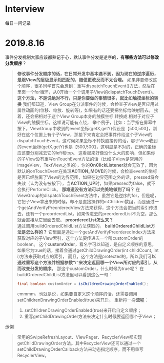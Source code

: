 # Interview
每日一问记录


# 2019.8.16
事件分发机制大家应该都熟记于心，默认事件分发是逆序的，**有哪些方法可以修改分发顺序**？
> **修改事件分发顺序的话，在日常开发中基本遇不到，因为现在的逆序遍历，是跟View的层级显示相匹配的，随便更改反而不太合理。**
> 如果非要修改这个顺序，很多同学首先会想到：重写dispatchTouchEvent()方法，然后在里面一个for循环，从0开始一个个调用子View的dispatchTouchEvent()。
> **这个方法，不是说绝对不行，只是你要做的事情很多，就比如触摸坐标的转换**
> 我们都知道，View Group在分派事件的时候，会检查子View是否应用过属性动画的(位移、缩放、旋转等)，如果有的话还要把坐标给映射回去。
> 接着，还会把相对于这个View Group本身的触摸坐标 转换成 相对于对应子View的触摸坐标。这样说可能有点绕，
> 举个例子，比如：当手指在屏幕中按下，ViewGroup中收到的event坐标(getX,getY)假设是【500,500】，刚好在这个位置上有个子View，那接下来肯定会把事件传给这个子View的dispatchTouchEvent，这时候如果坐标不转换直接传的话，那子View收到的event坐标(getX,getY)也是【500,500】，这明显是不对的，正确的坐标应该要分别减去它的left和top。
> 这看起来好像没什么大的影响，但如果你的子View没有重写onTouchEvent方法的话（比如子View是常用的ImageView，TextView之类的），你的**OnClickListener**就会无效了，因为默认的onTouchEvent在处理**ACTION_MOVE**的时候，会检查event的坐标是否已经脱离了View的边界范围，如果在边界范围之外的话，pressed将会失效（认为没有被按下），当**ACTION_UP**时，如果pressed为false，就不会执行PerformClick。
> **那难道没有方法可以完美地做到了吗？**
> 在ViewGroup的dispatchTouchEvent方法中，虽然它是逆序的for，但是呢，它把子View拿出来的时候，却不是直接操作的mChildren数组，而是通过一个getAndVerifyPreorderedView方法来获得，这个方法会把当前索引传进去，还有一个preorderedList。如果传进去的preorderedList不为空，那么就会直接从它里面去取。
> **preorderedList怎么来？**  
> 通过调用buildOrderedChildList方法获取的。
> **buildOrderedChildList方法是怎么样的？**
> 它里面是通过一个getAndVerifyPreorderedIndex方法来获取对应的子View索引，这个方法要传进去一个叫customOrder的boolean。
> 这个**customOrder**，看名字可以知道，是自定义顺序的意思，如果它为true的话，接着会通过getChildDrawingOrder(int childCount, int i)方法来获取对应的索引，
> 而且，这个方法是protected的，所以我们可**以通过重写这个方法并根据参数"i"来决定返回哪一个View所对应的索引，从而改变分发的顺序。**
> 那这个customOrder，什么时候为true呢？
> 在buildOrderedChildList方法里可以看到这么一句：
> ```Java
> final boolean customOrder = isChildrenDrawingOrderEnabled();
> ```
> emmmm，也就是说，如果要自定义这个顺序的话，还需要调用setChildrenDrawingOrderEnabled(true)来开启。
> 重新捋一捋**流程**：
> 1. setChildrenDrawingOrderEnabled(true)来开启自定义顺序；
> 2. 重写getChildDrawingOrder方法来决定什么时候要返回哪个子View；

示例
>常用的SwipeRefreshLayout、ViewPager、RecyclerView都实现getChildDrawingOrder方法。其中RecyclerView还可以通过一个setChildDrawingOrderCallback方法来动态指定顺序，而不用重写RecyclerView。 


